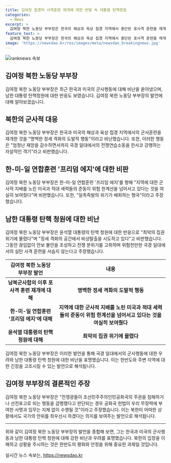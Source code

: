 ```yaml
---
title: 김여정 접경지 사격훈련 재개에 대한 반발 속 대통령 탄핵청원
categories:
  - News
excerpt: >
  김여정 북한 노동당 부부장은 한국의 해상과 육상 접경 지역에서 중단된 포사격 훈련을 재개한 것에 대해 명백한 정세 격화의 도발적 행동이라고 비판했습니다. 또한, 한-미-일 연합훈련과 윤석열 대통령의 탄핵 청원 글에 대해 비난하며 전쟁 분위기를 고조시키려는 의도로 보입니다. 이에 대한 대응으로 국경 일대에서 필요한 조치를 취할 것을 강조했습니다.
feature_text: >
  김여정 북한 노동당 부부장은 한국의 해상과 육상 접경 지역에서 중단된 포사격 훈련을 재개한 것에 대해 명백한 정세 격화의 도발적 행동이라고 비판했습니다. 또한, 한-미-일 연합훈련과 윤석열 대통령의 탄핵 청원 글에 대해 비난하며 전쟁 분위기를 고조시키려는 의도로 보입니다. 이에 대한 대응으로 국경 일대에서 필요한 조치를 취할 것을 강조했습니다.
image: 'https://newsdao.kr/res/images/meta/newsdao_breakingnews.jpg'
---
```


<p><img src="https://newsdao.kr/res/images/meta/newsdao_breakingnews.jpg" alt="ranknews 속보" /></p>

<h2>김여정 북한 노동당 부부장</h2>

<p data-ke-size="size16">김여정 북한 노동당 부부장은 최근 한국과 미국의 군사행동에 대해 비난을 쏟아냈으며, 남한 대통령 탄핵청원에 대한 반응도 보였습니다. 김여정 북한 노동당 부부장의 발언에 대해 알아보겠습니다.</p>

<h2 data-ke-size="size26">북한의 군사적 대응</h2>

<p data-ke-size="size16">김여정 북한 노동당 부부장은 한국과 미국의 해상과 육상 접경 지역에서의 군사훈련을 재개한 것을 "명백한 정세 격화의 도발적 행동"이라고 비난했습니다. 또한, 이러한 행동은 "엄청난 재앙을 감수하면서까지 국경 일대에서의 전쟁연습소동을 한사코 강행하는 자살적인 객기"라고 비판했습니다.</p>

<h2 data-ke-size="size26">한-미-일 연합훈련 '프리덤 에지'에 대한 비판</h2>

<p data-ke-size="size16">김여정 북한 노동당 부부장은 한-미-일 연합훈련 '프리덤 에지'를 향해 "지역에 대한 군사적 지배를 노린 미국과 적대 세력들의 준동이 위험 한계선을 넘어서고 있다는 것을 여실히 보여줬다"며 비판했습니다. 또한, "일촉즉발의 위기가 배회하는 형국"이라고 주장했습니다.</p>

<h2 data-ke-size="size26">남한 대통령 탄핵 청원에 대한 비난</h2>

<p data-ke-size="size16">김여정 북한 노동당 부부장은 윤석열 대통령의 탄핵 청원에 대한 반응으로 "최악의 집권 위기에 몰렸다"며 "정세 격화의 공간에서 비상탈출을 시도하고 있다"고 비판했습니다. 그동안 끊임없이 안보 불안을 조성하고 전쟁 분위기를 고취하며 위험천만한 국경 일대에서의 실탄 사격 훈련을 서슴지 않는다고 주장했습니다.</p>

<table>
    <thead>
        <tr>
            <th scope="col">김여정 북한 노동당 부부장 발언</th>
            <th scope="col">내용</th>
        </tr>
    </thead>
    <tbody>
        <tr>
            <td style="text-align: center; height: 17px;"><b>남북군사합의 이후 포사격 훈련 재개에 대해</b></td>
            <td style="text-align: center; height: 17px;"><b>명백한 정세 격화의 도발적 행동</b></td>
        </tr>
        <tr>
            <td style="text-align: center; height: 17px;"><b>한-미-일 연합훈련 '프리덤 에지'에 대해</b></td>
            <td style="text-align: center; height: 17px;"><b>지역에 대한 군사적 지배를 노린 미국과 적대 세력들의 준동이 위험 한계선을 넘어서고 있다는 것을 여실히 보여줬다</b></td>
        </tr>
        <tr>
            <td style="text-align: center; height: 17px;"><b>윤석열 대통령의 탄핵 청원에 대해</b></td>
            <td style="text-align: center; height: 17px;"><b>최악의 집권 위기에 몰렸다</b></td>
        </tr>
    </tbody>
</table>

<p data-ke-size="size16">김여정 북한 노동당 부부장은 이러한 발언을 통해 국경 일대에서의 군사행동에 대한 우려와 남한 대통령 탄핵 청원에 대한 비난을 표명했습니다. 이는 한반도와 주변 지역에 대한 긴장을 고조시킬 수 있는 발언으로 해석됩니다.</p>

<h2 data-ke-size="size26">김여정 부부장의 결론적인 주장</h2>

<p data-ke-size="size16">김여정 북한 노동당 부부장은 "전쟁광들이 조선민주주의인민공화국의 주권을 침해하거나 선전포고로 되는 행동을 감행했다고 판단되는 경우 공화국 헌법이 우리 무장력에 부여한 사명과 임무는 지체 없이 수행될 것"이라고 주장했습니다. 이는 북한이 어떠한 상황에서도 국가의 안위를 최우선시 하겠다는 의지를 보여주는 발언으로 해석됩니다.</p>

<hr>

<p data-ke-size="size16">위와 같이 김여정 북한 노동당 부부장의 발언을 종합해 보면, 그는 한국과 미국의 군사행동과 남한 대통령 탄핵 청원에 대해 강한 비난과 우려를 표명했습니다. 북한의 입장을 이해하고 상황을 주시하는 것은 한반도의 평화와 안정을 위해 중요한 과제일 것입니다.</p>
실시간 뉴스 속보는, <a href="https://newsdao.kr" rel="dofollow">https://newsdao.kr</a>


